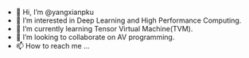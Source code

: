 - 👋 Hi, I’m @yangxianpku
- 👀 I’m interested in Deep Learning and High Performance Computing.
- 🌱 I’m currently learning Tensor Virtual Machine(TVM).
- 💞️ I’m looking to collaborate on AV programming.
- 📫 How to reach me ...

<!---
yangxianpku/yangxianpku is a ✨ special ✨ repository because its `README.md` (this file) appears on your GitHub profile.
You can click the Preview link to take a look at your changes.
--->
